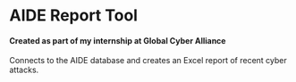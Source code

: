 # AIDE Report Tool
#### Created as part of my internship at Global Cyber Alliance

Connects to the AIDE database and creates an Excel report of recent cyber attacks.
